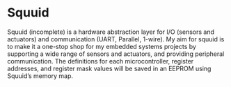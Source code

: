 # Squuid

Squuid (incomplete) is a hardware abstraction layer for I/O (sensors and actuators) and communication (UART, Parallel, 1-wire). 
My aim for squuid is to make it a one-stop shop for my embedded systems projects by supporting a wide range of sensors and actuators,
and providing peripheral communication. The definitions for each microcontroller, register addresses, and register mask values will be 
saved in an EEPROM using Squuid’s memory map.
